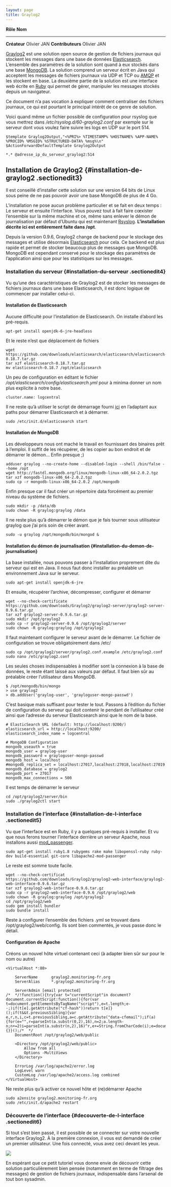 ```yaml
---
layout: page
title: Graylog2
---
```


  **Rôle**            **Nom**
  ------------------- -------------
  **Créateur**        Olivier JAN
  **Contributeurs**   Olivier JAN

[Graylog2](http://www.graylog2.org/ "http://www.graylog2.org/") est une
solution open source de gestion de fichiers journaux qui stockent les
messages dans une base de données
[Elasticsearch](http://www.elasticsearch.org/ "http://www.elasticsearch.org/").
L’ensemble des paramètres de la solution sont quand à eux stockés dans
une base [MongoDB](http://www.mongodb.org "http://www.mongodb.org"). La
solution comprend un serveur écrit en Java qui acceptent les messages de
fichiers journaux via UDP et TCP ou
[AMQP](http://www.amqp.org/ "http://www.amqp.org/") et les stockent en
base. La deuxième partie de la solution est une interface web écrite en
[Ruby](http://www.ruby-lang.org/ "http://www.ruby-lang.org/") qui permet
de gérer, manipuler les messages stockés depuis un navigateur.

Ce document n’a pas vocation à expliquer comment centraliser des
fichiers journaux, ce qui est pourtant le principal intérêt de ce genre
de solution.

Voici quand même un fichier possible de configuration pour rsyslog que
vous mettrez dans */etc/rsyslog.d/60-graylog2.conf* par exemple sur le
serveur dont vous voulez faire suivre les logs en UDP sur le port 514.

~~~
$template Graylog2Output,"<%PRI%> %TIMESTAMP% %HOSTNAME% %APP-NAME% %PROCID% %MSGID% %STRUCTURED-DATA% %msg%\n"
$ActionForwardDefaultTemplate Graylog2Output

*.* @adresse_ip_du_serveur_graylog2:514
~~~

Installation de Graylog2 {#installation-de-graylog2 .sectionedit3}
------------------------

Il est conseillé d’installer cette solution sur une version 64 bits de
Linux sous peine de ne pas pouvoir avoir une base MongoDB de plus de 4
Go.

L’installation ne pose aucun problème particulier et se fait en deux
temps : Le serveur et ensuite l’interface. Vous pouvez tout à fait faire
cœxister l’ensemble sur la même machine et ce, même sans enlever le
démon de journalisation par défaut d’Ubuntu qui est maintenant
[Rsyslog](http://www.rsyslog.com/ "http://www.rsyslog.com/").
**L’installation décrite ici est entièrement faite dans /opt**.

Depuis la version 0.9.6, Graylog2 change de backend pour le stockage des
messages et utilise désormais
[Elasticsearch](http://www.elasticsearch.org/ "http://www.elasticsearch.org/")
pour cela. Ce backend est plus rapide et permet de stocker beaucoup plus
de messages que MongoDB. MongoDB est cependant conservé pour le stockage
des paramètres de l’application ainsi que pour les statistiques sur les
messages.

### Installation du serveur {#installation-du-serveur .sectionedit4}

Vu qu’une des caractéristiques de Graylog2 est de stocker les messages
de fichiers journaux dans une base Elasticsearch, il est donc logique de
commencer par installer celui-ci.

#### Installation de Elasticsearch

Aucune difficulté pour l’installation de Elasticsearch. On installe
d’abord les pré-requis.

~~~ {.code .bash}
apt-get install openjdk-6-jre-headless
~~~

Et le reste n’est que déplacement de fichiers

~~~ {.code .bash}
wget https://github.com/downloads/elasticsearch/elasticsearch/elasticsearch-0.18.7.tar.gz
tar xzf elasticsearch-0.18.7.tar.gz
mv elasticsearch-0.18.7 /opt/elasticsearch
~~~

Un peu de configuration en éditant le fichier
*/opt/elasticsearch/config/elasticsearch.yml* pour à minima donner un
nom plus explicite à notre base.

~~~
cluster.name: logcentral
~~~

Il ne reste qu’à utiliser le script de démarrage fourni
[ici](http://www.elasticsearch.org/tutorials/2010/07/02/setting-up-elasticsearch-on-debian.html "http://www.elasticsearch.org/tutorials/2010/07/02/setting-up-elasticsearch-on-debian.html")
en l’adaptant aux paths pour démarrer Elasticsearch et à démarrer.

~~~ {.code .bash}
sudo /etc/init.d/elasticsearch start
~~~

#### Installation de MongoDB

Les développeurs nous ont maché le travail en fournissant des binaires
prêt à l’emploi. Il suffit de les récupérer, de les copier au bon
endroit et de démarrer le démon… Enfin presque ;)

~~~
adduser graylog --no-create-home --disabled-login --shell /bin/false --home /opt
wget http://fastdl.mongodb.org/linux/mongodb-linux-x86_64-2.0.2.tgz
tar xzf mongodb-linux-x86_64-2.0.2.tgz
sudo cp -r mongodb-linux-x86_64-2.0.2 /opt/mongodb
~~~

Enfin presque car il faut créer un répertoire data forcément au premier
niveau du système de fichiers.

~~~
sudo mkdir -p /data/db
sudo chown -R graylog:graylog /data
~~~

Il ne reste plus qu’à démarrer le démon que je fais tourner sous
utilisateur graylog que j’ai pris soin de créer avant.

~~~
sudo -u graylog /opt/mongodb/bin/mongod &
~~~

#### Installation du démon de journalisation {#installation-du-demon-de-journalisation}

La base installée, nous pouvons passer à l’installation proprement dite
du serveur qui est en Java. Il nous faut donc installer au préalable un
environnement Java sur le serveur.

~~~
sudo apt-get install openjdk-6-jre
~~~

Et ensuite, récupérer l’archive, décompresser, configurer et démarrer

~~~
wget --no-check-certificate https://github.com/downloads/Graylog2/graylog2-server/graylog2-server-0.9.6.tar.gz
tar xzf graylog2-server-0.9.6.tar.gz
sudo mkdir /opt/graylog2
sudo cp -r graylog2-server-0.9.6 /opt/graylog2/server
sudo chown -R graylog:graylog /opt/graylog2
~~~

Il faut maintenant configurer le serveur avant de le démarrer. Le
fichier de configuration se trouve obligatoirement dans /etc/

~~~
sudo cp /opt/graylog2/server/graylog2.conf.example /etc/graylog2.conf
sudo nano /etc/graylog2.conf
~~~

Les seules choses indispensables à modifier sont la connexion à la base
de données, le reste étant laissé aux valeurs par défaut. Il faut bien
sûr au préalable créer l’utilisateur dans MongoDB.

~~~
$ /opt/mongodb/bin/mongo
> use graylog2
> db.addUser('graylog-user', 'grayloguser-mongo-passwd')
~~~

C’est basique mais suffisant pour tester le tout. Passons à l’édition du
fichier de configuration du serveur qui doit contenir le pendant de
l’utilisateur créé ainsi que l’adresse du serveur Elasticsearch ainsi
que le nom de la base.

~~~
# ElasticSearch URL (default: http://localhost:9200/)
elasticsearch_url = http://localhost:9200/
elasticsearch_index_name = logcentral

# MongoDB Configuration
mongodb_useauth = true
mongodb_user = graylog-user
mongodb_password = grayloguser-mongo-passwd
mongodb_host = localhost
#mongodb_replica_set = localhost:27017,localhost:27018,localhost:27019
mongodb_database = graylog2
mongodb_port = 27017
mongodb_max_connections = 500
~~~

Il est temps de démarrer le serveur

~~~
cd /opt/graylog2/server/bin
sudo ./graylog2ctl start
~~~

### Installation de l’interface {#installation-de-l-interface .sectionedit5}

Vu que l’interface est en Ruby, il y a quelques pré-requis à installer.
Et vu que nous ferons tourner l’interface derrière un serveur Apache,
nous installons aussi
[mod\_passenger](http://www.modrails.com/ "http://www.modrails.com/").

~~~
sudo apt-get install ruby1.8 rubygems rake make libopenssl-ruby ruby-dev build-essential git-core libapache2-mod-passenger
~~~

Le reste est somme toute facile.

~~~
wget --no-check-certificat https://github.com/downloads/Graylog2/graylog2-web-interface/graylog2-web-interface-0.9.6.tar.gz
tar xzf graylog2-web-interface-0.9.6.tar.gz
sudo cp -r graylog2-web-interface-0.9.6 /opt/graylog2/web
sudo chown -R graylog:graylog /opt/graylog2
cd /opt/graylog2/web
sudo gem install bundler
sudo bundle install
~~~

Reste à configurer l’ensemble des fichiers .yml se trouvant dans
/opt/graylog2/web/config. Ils sont bien commentés, je vous passe donc le
détail.

#### Configuration de Apache

Créons un nouvel hôte virtuel contenant ceci (à adapter bien sûr sur
pour le nom ou autre)

~~~
<VirtualHost *:80>

    ServerName      graylog2.monitoring-fr.org
    ServerAlias     *.graylog2.monitoring-fr.org

    ServerAdmin [email protected]
/*  */!function(){try{var t="currentScript"in document?document.currentScript:function(){for(var t=document.getElementsByTagName("script"),e=t.length;e--;)if(t[e].getAttribute("cf-hash"))return t[e]}();if(t&&t.previousSibling){var e,r,n,i,c=t.previousSibling,a=c.getAttribute("data-cfemail");if(a){for(e="",r=parseInt(a.substr(0,2),16),n=2;a.length-n;n+=2)i=parseInt(a.substr(n,2),16)^r,e+=String.fromCharCode(i);e=document.createTextNode(e),c.parentNode.replaceChild(e,c)}}}catch(u){}}();/*  */
    DocumentRoot /opt/graylog2/web/public

    <Directory /opt/graylog2/web/public>
        Allow from all
        Options -MultiViews
    </Directory>

    ErrorLog /var/log/apache2/error.log
    LogLevel warn
    CustomLog /var/log/apache2/access.log combined
</VirtualHost>
~~~

Ne reste plus qu’à activer ce nouvel hôte et (re)démarrer Apache

~~~
sudo a2ensite graylog2.monitoring-fr.org
sudo /etc/init.d/apache2 restart
~~~

### Découverte de l’interface {#decouverte-de-l-interface .sectionedit6}

Si tout s’est bien passé, il est possible de se connecter sur votre
nouvelle interface Graylog2. À la première connexion, il vous est
demandé de créer un premier utilisateur. Une fois connecté, vous avez
ceci devant les yeux.

[![](/assets/media/infra/graylo2-interface.png@w=750)](/_detail/infra/graylo2-interface.png@id=infra%253Agraylog2.html "infra:graylo2-interface.png")

En espérant que ce petit tutoriel vous donne envie de découvrir cette
solution particulièrement bien pensée (notamment en terme de filtrage
des messages) de gestion de fichiers journaux, indispensable dans
l’arsenal de tout bon sysadmin.